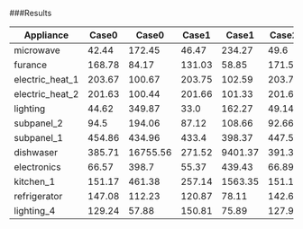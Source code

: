 ###Results

|Appliance|Case0|Case0|Case1|Case1|Case2|Case2|Case3|Case3|
|---------|-----|-----|-----|-----|-----|-----|-----|-----|
|microwave|42.44|172.45|46.47|234.27|49.6|283.8|46.16|234.98|
|furance|168.78|84.17|131.03|58.85|171.53|83.86|140.82|64.91|
|electric_heat_1|203.67|100.67|203.75|102.59|203.7|100.83|203.81|102.65|
|electric_heat_2|201.63|100.44|201.66|101.33|201.62|100.45|201.7|101.36|
|lighting|44.62|349.87|33.0|162.27|49.14|397.69|34.15|178.86|
|subpanel_2|94.5|194.06|87.12|108.66|92.66|186.31|89.47|112.9|
|subpanel_1|454.86|434.96|433.4|398.37|447.59|419.57|430.66|392.2|
|dishwaser|385.71|16755.56|271.52|9401.37|391.35|17458.26|289.48|10058.64|
|electronics|66.57|398.7|55.37|439.43|66.89|356.19|50.81|493.98|
|kitchen_1|151.17|461.38|257.14|1563.35|151.13|461.35|249.18|1456.5|
|refrigerator|147.08|112.23|120.87|78.11|142.69|115.22|120.56|76.57|
|lighting_4|129.24|57.88|150.81|75.89|127.95|58.3|119.88|59.08|
